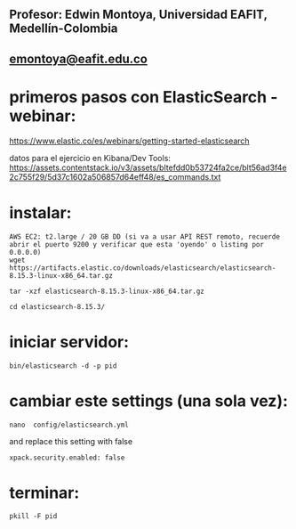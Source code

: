 ## Profesor: Edwin Montoya, Universidad EAFIT, Medellín-Colombia
## emontoya@eafit.edu.co

# primeros pasos con ElasticSearch - webinar:

https://www.elastic.co/es/webinars/getting-started-elasticsearch

datos para el ejercicio en Kibana/Dev Tools:
    https://assets.contentstack.io/v3/assets/bltefdd0b53724fa2ce/blt56ad3f4e2c755f29/5d37c1602a506857d64eff48/es_commands.txt
    
# instalar:

    AWS EC2: t2.large / 20 GB DD (si va a usar API REST remoto, recuerde abrir el puerto 9200 y verificar que esta 'oyendo' o listing por 0.0.0.0)
    wget https://artifacts.elastic.co/downloads/elasticsearch/elasticsearch-8.15.3-linux-x86_64.tar.gz
    
    tar -xzf elasticsearch-8.15.3-linux-x86_64.tar.gz

    cd elasticsearch-8.15.3/

# iniciar servidor:

    bin/elasticsearch -d -p pid

# cambiar este settings (una sola vez):
    nano  config/elasticsearch.yml
and replace this setting with false

    xpack.security.enabled: false

# terminar:

    pkill -F pid